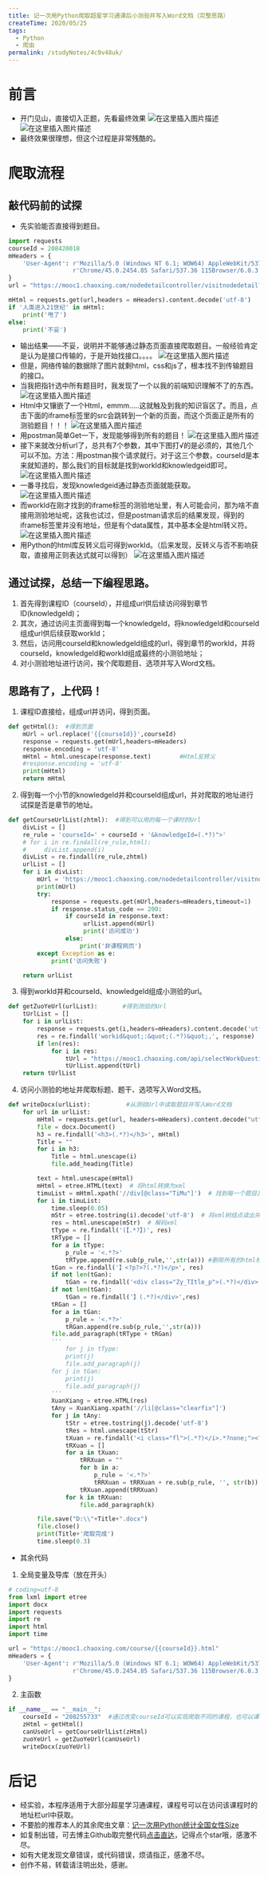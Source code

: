 ```yaml
---
title: 记一次用Python爬取超星学习通课后小测验并写入Word文档（完整思路）
createTime: 2020/05/25
tags:
  - Python
  - 爬虫
permalink: /studyNotes/4c9v48uk/
---
```


# 前言
- 开门见山，直接切入正题，先看最终效果
![在这里插入图片描述](https://img-blog.csdnimg.cn/20200525180742278.png?x-oss-process=image/watermark,type_ZmFuZ3poZW5naGVpdGk,shadow_10,text_aHR0cHM6Ly9ibG9nLmNzZG4ubmV0L3dlaXhpbl80NDM3MTg0Mg==,size_16,color_FFFFFF,t_70)![在这里插入图片描述](https://img-blog.csdnimg.cn/20200525180825108.png?x-oss-process=image/watermark,type_ZmFuZ3poZW5naGVpdGk,shadow_10,text_aHR0cHM6Ly9ibG9nLmNzZG4ubmV0L3dlaXhpbl80NDM3MTg0Mg==,size_16,color_FFFFFF,t_70)
- 最终效果很理想，但这个过程是非常残酷的。

# 爬取流程
## 敲代码前的试探
- 先实验能否直接得到题目。

```python
import requests
courseId = 208420018
mHeaders = {
    'User-Agent': r'Mozilla/5.0 (Windows NT 6.1; WOW64) AppleWebKit/537.36 (KHTML, like Gecko) '
                  r'Chrome/45.0.2454.85 Safari/537.36 115Browser/6.0.3'
}
url = "https://mooc1.chaoxing.com/nodedetailcontroller/visitnodedetail?courseId=208255733&knowledgeId=263215264"

mHtml = requests.get(url,headers = mHeaders).content.decode('utf-8')
if '人类进入21世纪' in mHtml:
    print('甩了')
else:
    print('不妥')
```
- 输出结果——不妥，说明并不能够通过静态页面直接爬取题目。一般经验肯定是认为是接口传输的，于是开始找接口。。。。
![在这里插入图片描述](https://img-blog.csdnimg.cn/20200525194057244.png?x-oss-process=image/watermark,type_ZmFuZ3poZW5naGVpdGk,shadow_10,text_aHR0cHM6Ly9ibG9nLmNzZG4ubmV0L3dlaXhpbl80NDM3MTg0Mg==,size_16,color_FFFFFF,t_70)
- 但是，网络传输的数据除了图片就剩html，css和js了，根本找不到传输题目的接口。
- 当我把指针选中所有题目时，我发现了一个以我的前端知识理解不了的东西。
![在这里插入图片描述](https://img-blog.csdnimg.cn/20200525194727373.png?x-oss-process=image/watermark,type_ZmFuZ3poZW5naGVpdGk,shadow_10,text_aHR0cHM6Ly9ibG9nLmNzZG4ubmV0L3dlaXhpbl80NDM3MTg0Mg==,size_16,color_FFFFFF,t_70)
- Html中又镶嵌了一个Html，emmm.....这就触及到我的知识盲区了。而且，点击下面的iframe标签里的src会跳转到一个新的页面，而这个页面正是所有的测验题目！！！
![在这里插入图片描述](https://img-blog.csdnimg.cn/20200525194957159.png?x-oss-process=image/watermark,type_ZmFuZ3poZW5naGVpdGk,shadow_10,text_aHR0cHM6Ly9ibG9nLmNzZG4ubmV0L3dlaXhpbl80NDM3MTg0Mg==,size_16,color_FFFFFF,t_70)
- 用postman简单Get一下，发现能够得到所有的题目！
![在这里插入图片描述](https://img-blog.csdnimg.cn/20200525195204505.png?x-oss-process=image/watermark,type_ZmFuZ3poZW5naGVpdGk,shadow_10,text_aHR0cHM6Ly9ibG9nLmNzZG4ubmV0L3dlaXhpbl80NDM3MTg0Mg==,size_16,color_FFFFFF,t_70)
- 接下来就改分析url了，总共有7个参数，其中下图打√的是必须的，其他几个可以不加。方法：用postman挨个请求就行。对于这三个参数，courseId是本来就知道的，那么我们的目标就是找到workId和knowledgeid即可。
![在这里插入图片描述](https://img-blog.csdnimg.cn/20200525195515841.png?x-oss-process=image/watermark,type_ZmFuZ3poZW5naGVpdGk,shadow_10,text_aHR0cHM6Ly9ibG9nLmNzZG4ubmV0L3dlaXhpbl80NDM3MTg0Mg==,size_16,color_FFFFFF,t_70)
- 一番寻找后，发现knowledgeid通过静态页面就能获取。
![在这里插入图片描述](https://img-blog.csdnimg.cn/202005252001593.png?x-oss-process=image/watermark,type_ZmFuZ3poZW5naGVpdGk,shadow_10,text_aHR0cHM6Ly9ibG9nLmNzZG4ubmV0L3dlaXhpbl80NDM3MTg0Mg==,size_16,color_FFFFFF,t_70)
- 而workId在刚才找到的iframe标签的测验地址里，有人可能会问，那为啥不直接用测验地址呢，这我也试过，但是postman请求后的结果发现，得到的iframe标签里并没有地址，但是有个data属性，其中基本全是html转义符。
![在这里插入图片描述](https://img-blog.csdnimg.cn/20200525200557642.png)
- 用Python的html库反转义后可得到workId。（后来发现，反转义与否不影响获取，直接用正则表达式就可以得到）
![在这里插入图片描述](https://img-blog.csdnimg.cn/20200525200851250.png?x-oss-process=image/watermark,type_ZmFuZ3poZW5naGVpdGk,shadow_10,text_aHR0cHM6Ly9ibG9nLmNzZG4ubmV0L3dlaXhpbl80NDM3MTg0Mg==,size_16,color_FFFFFF,t_70)
## 通过试探，总结一下编程思路。
1. 首先得到课程ID（courseId），并组成url供后续访问得到章节ID(knowledgeId)；
2. 其次，通过访问主页面得到每一个knowledgeId，将knowledgeId和courseId组成url供后续获取workId；
3. 然后，访问用courseId和knowledgeId组成的url，得到章节的workId，并将courseId，knowledgeId和workId组成最终的小测验地址；
4. 对小测验地址进行访问，挨个爬取题目、选项并写入Word文档。
## 思路有了，上代码！
1. 课程ID直接给，组成url并访问，得到页面。

```python
def getHtml():  #得到页面
    mUrl = url.replace('{{courseId}}',courseId)
    response = requests.get(mUrl,headers=mHeaders)
    response.encoding = 'utf-8'
    mHtml = html.unescape(response.text)        #Html反转义
    #response.encoding = 'utf-8'
    print(mHtml)
    return mHtml
```
2. 得到每一个小节的knowledgeId并和courseId组成url，并对爬取的地址进行试探是否是章节的地址。

```python
def getCourseUrlList(zhtml):  #得到可以用的每一个课时的Url
    divList = []
    re_rule = 'courseId=' + courseId + '&knowledgeId=(.*?)">'
    # for i in re.findall(re_rule,html):
    #     divList.append(i)
    divList = re.findall(re_rule,zhtml)
    urlList = []
    for i in divList:
        mUrl = 'https://mooc1.chaoxing.com/nodedetailcontroller/visitnodedetail?courseId='+courseId+'&knowledgeId='+i
        print(mUrl)
        try:
            response = requests.get(mUrl,headers=mHeaders,timeout=1)
            if response.status_code == 200:
                if courseId in response.text:
                     urlList.append(mUrl)
                     print('访问成功')
                else:
                    print('非课程网页')
        except Exception as e:
            print('访问失败')

    return urlList
```
3. 得到workId并和courseId、knowledgeId组成小测验的url。

```python
def getZuoYeUrl(urlList):       #得到测验的Url
    tUrlList = []
    for i in urlList:
        response = requests.get(i,headers=mHeaders).content.decode('utf-8')
        res = re.findall('workid&quot;:&quot;(.*?)&quot;,', response)
        if len(res):
            for i in res:
                tUrl = "https://mooc1.chaoxing.com/api/selectWorkQuestion?workId="+i+"&ut=null&classId=0&courseId="+courseId
                tUrlList.append(tUrl)
    return tUrlList
```
4. 访问小测验的地址并爬取标题、题干、选项写入Word文档。

```python
def writeDocx(urlList):          #从测验Url中读取题目并写入Word文档
    for url in urlList:
        mHtml = requests.get(url, headers=mHeaders).content.decode("utf-8")
        file = docx.Document()
        h3 = re.findall('<h3>(.*?)</h3>', mHtml)
        Title = ""
        for i in h3:
            Title = html.unescape(i)
            file.add_heading(Title)

        text = html.unescape(mHtml)
        mHtml = etree.HTML(text)  # 将html转换为xml
        timuList = mHtml.xpath('//div[@class="TiMu"]')  # 找到每一个题目及其所有选项
        for i in timuList:
            time.sleep(0.05)
            mStr = etree.tostring(i).decode('utf-8')  # 将xml树结点读出并转换为utf-8格式
            res = html.unescape(mStr)  # 解码xml
            tType = re.findall('(【.*?】)', res)
            tRType = []
            for a in tType:
                p_rule = '<.*?>'	
                tRType.append(re.sub(p_rule,'',str(a)))	#删除所有的html标签
            tGan = re.findall('】<?p?>?(.*?)</p>', res)
            if not len(tGan):
                tGan = re.findall('<div class="Zy_TItle_p">(.*?)</div>', res)
            if not len(tGan):
                tGan = re.findall('】(.*?)</div>',res)
            tRGan = []
            for a in tGan:
                p_rule = '<.*?>'
                tRGan.append(re.sub(p_rule,'',str(a)))
            file.add_paragraph(tRType + tRGan)
            '''
                for j in tType:
                print(j)
                file.add_paragraph(j)
            for j in tGan:
                print(j)
                file.add_paragraph(j)
            '''
            XuanXiang = etree.HTML(res)
            tAny = XuanXiang.xpath('//li[@class="clearfix"]')
            for j in tAny:
                tStr = etree.tostring(j).decode('utf-8')
                tRes = html.unescape(tStr)
                tXuan = re.findall('<i class="fl">(.*?)</i>.*?none;"><?p?>?(.*?)<?/?p?>?</a></li>', tRes)
                tRXuan = []
                for a in tXuan:
                    tRRXuan = ""
                    for b in a:
                        p_rule = '<.*?>'
                        tRRXuan = tRRXuan + re.sub(p_rule, '', str(b))
                    tRXuan.append(tRRXuan)
                for k in tRXuan:
                    file.add_paragraph(k)

        file.save("D:\\"+Title+".docx")
        file.close()	
        print(Title+'爬取完成')
        time.sleep(0.3)
```
- 其余代码
1. 全局变量及导库（放在开头）

```python
# coding=utf-8
from lxml import etree
import docx
import requests
import re
import html
import time

url = "https://mooc1.chaoxing.com/course/{{courseId}}.html"
mHeaders = {
    'User-Agent': r'Mozilla/5.0 (Windows NT 6.1; WOW64) AppleWebKit/537.36 (KHTML, like Gecko) '
                  r'Chrome/45.0.2454.85 Safari/537.36 115Browser/6.0.3'
}
```

2. 主函数

```python
if __name__ == "__main__":
    courseId = "208255733"	#通过改变courseId可以实现爬取不同的课程，也可以课程号自加循环爬取，但课程量太大，就不一一编写。
    zHtml = getHtml()
    canUseUrl = getCourseUrlList(zHtml)
    zuoYeUrl = getZuoYeUrl(canUseUrl)
    writeDocx(zuoYeUrl)
```

# 后记
- 经实验，本程序适用于大部分超星学习通课程，课程号可以在访问该课程时的地址栏url中获取。
- 不要脸的推荐本人的其余爬虫文章：[记一次用Python统计全国女性Size](https://blog.csdn.net/weixin_44371842/article/details/105133663)
- 如复制出错，可去博主Github取完整代码[点击直达](https://github.com/lrffun/My_Python/tree/master/GetProblemSets)，记得点个star哦，感激不尽。
- 如有大佬发现文章错误，或代码错误，烦请指正，感激不尽。
- 创作不易，转载请注明出处，感谢。

